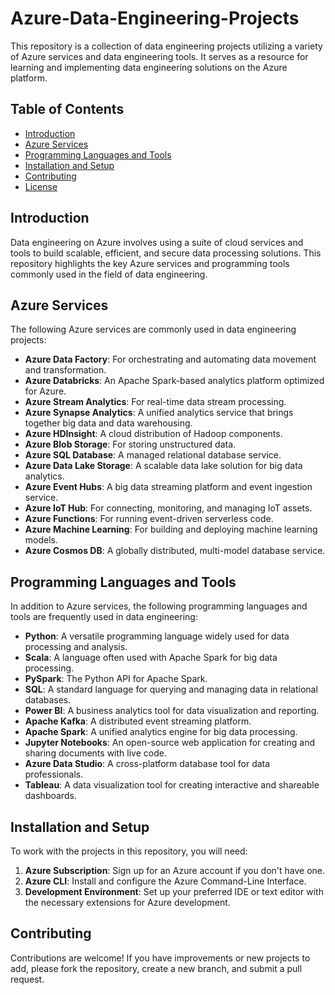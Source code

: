 # Azure-Data-Engineering-Projects

This repository is a collection of data engineering projects utilizing a variety of Azure services and data engineering tools. It serves as a resource for learning and implementing data engineering solutions on the Azure platform.

## Table of Contents

- [Introduction](#introduction)
- [Azure Services](#azure-services)
- [Programming Languages and Tools](#programming-languages-and-tools)
- [Installation and Setup](#installation-and-setup)
- [Contributing](#contributing)
- [License](#license)

## Introduction

Data engineering on Azure involves using a suite of cloud services and tools to build scalable, efficient, and secure data processing solutions. This repository highlights the key Azure services and programming tools commonly used in the field of data engineering.

## Azure Services

The following Azure services are commonly used in data engineering projects:

- **Azure Data Factory**: For orchestrating and automating data movement and transformation.
- **Azure Databricks**: An Apache Spark-based analytics platform optimized for Azure.
- **Azure Stream Analytics**: For real-time data stream processing.
- **Azure Synapse Analytics**: A unified analytics service that brings together big data and data warehousing.
- **Azure HDInsight**: A cloud distribution of Hadoop components.
- **Azure Blob Storage**: For storing unstructured data.
- **Azure SQL Database**: A managed relational database service.
- **Azure Data Lake Storage**: A scalable data lake solution for big data analytics.
- **Azure Event Hubs**: A big data streaming platform and event ingestion service.
- **Azure IoT Hub**: For connecting, monitoring, and managing IoT assets.
- **Azure Functions**: For running event-driven serverless code.
- **Azure Machine Learning**: For building and deploying machine learning models.
- **Azure Cosmos DB**: A globally distributed, multi-model database service.

## Programming Languages and Tools

In addition to Azure services, the following programming languages and tools are frequently used in data engineering:

- **Python**: A versatile programming language widely used for data processing and analysis.
- **Scala**: A language often used with Apache Spark for big data processing.
- **PySpark**: The Python API for Apache Spark.
- **SQL**: A standard language for querying and managing data in relational databases.
- **Power BI**: A business analytics tool for data visualization and reporting.
- **Apache Kafka**: A distributed event streaming platform.
- **Apache Spark**: A unified analytics engine for big data processing.
- **Jupyter Notebooks**: An open-source web application for creating and sharing documents with live code.
- **Azure Data Studio**: A cross-platform database tool for data professionals.
- **Tableau**: A data visualization tool for creating interactive and shareable dashboards.

## Installation and Setup

To work with the projects in this repository, you will need:

1. **Azure Subscription**: Sign up for an Azure account if you don't have one.
2. **Azure CLI**: Install and configure the Azure Command-Line Interface.
3. **Development Environment**: Set up your preferred IDE or text editor with the necessary extensions for Azure development.

## Contributing

Contributions are welcome! If you have improvements or new projects to add, please fork the repository, create a new branch, and submit a pull request.

